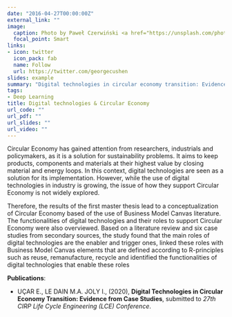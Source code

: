 ```yaml
---
date: "2016-04-27T00:00:00Z"
external_link: ""
image:
  caption: Photo by Paweł Czerwiński <a href="https://unsplash.com/photos/RkIsyD_AVvc">on Unsplash </a>
  focal_point: Smart
links:
- icon: twitter
  icon_pack: fab
  name: Follow
  url: https://twitter.com/georgecushen
slides: example
summary: "Digital technologies in circular economy transition: Evidences from case studies."
tags:
- Deep Learning
title: Digital technologies & Circular Economy
url_code: ""
url_pdf: ""
url_slides: ""
url_video: ""
---
```


Circular Economy has gained attention from researchers, industrials and policymakers, as it is a solution for sustainability problems. It aims to keep products, components and materials at their highest value by closing material and energy loops. In this context, digital technologies are seen as a solution for its implementation. However, while the use of digital technologies in industry is growing, the issue of how they support Circular Economy is not widely explored. 

Therefore, the results of the first master thesis lead to a conceptualization of Circular Economy based of the use of Business Model Canvas literature. The functionalities of digital technologies and their roles to support Circular Economy were also overviewed. Based on a literature review and six case studies from secondary sources, the study found that the main roles of digital technologies are the enabler and trigger ones, linked these roles with Business Model Canvas elements that are defined according to R-principles such as reuse, remanufacture, recycle and identified the functionalities of digital technologies that enable these roles

**Publications**:

+ UÇAR E., LE DAIN M.A. JOLY I., (2020), **Digital Technologies in Circular Economy Transition: Evidence from Case Studies**, submitted to *27th CIRP Life Cycle Engineering (LCE) Conference*.
